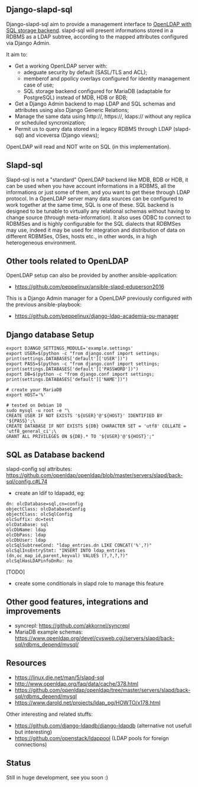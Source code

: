 Django-slapd-sql
----------------
Django-slapd-sql aim to provide a management interface to [OpenLDAP with SQL storage backend](https://www.openldap.org/faq/data/cache/978.html).
slapd-sql will present informations stored in a RDBMS as a LDAP subtree, according to the mapped attributes configured via Django Admin. 

It aim to:

- Get a working OpenLDAP server with:
    - adeguate security by default (SASL/TLS and ACL);
    - memberof and ppolicy overlays configured for identity management case of use;
    - SQL storage backend configured for MariaDB (adaptable for PostgreSQL) instead of MDB, HDB or BDB;
- Get a Django Admin backend to map LDAP and SQL schemas and attributes using also Django Generic Relations;
- Manage the same data using http://, https://, ldaps:// without any replica or scheduled syncronization;
- Permit us to query data stored in a legacy RDBMS through LDAP (slapd-sql) and viceversa (Django views);

OpenLDAP will read and NOT write on SQL (in this implementation).


Slapd-sql
---------
Slapd-sql is not a "standard" OpenLDAP backend like MDB, BDB or HDB, it can be used when you have account informations in a RDBMS, all the informations or just some of them, and you want to get these through LDAP protocol. In a OpenLDAP server many data sources can be configured to work together at the same time, SQL is one of these. SQL backend is designed to be tunable to virtually any relational schemas without having to change source (through meta-information). It also uses ODBC to connect to RDBMSes and is highly configurable for the SQL dialects that RDBMSes may use, indeed it may be used for integration and distribution of data on different RDBMSes, OSes, hosts etc., in other words, in a high heterogeneous environment.

Other tools related to OpenLDAP 
-------------------------------
OpenLDAP setup can also be provided by another ansible-application:
- https://github.com/peppelinux/ansible-slapd-eduperson2016

This is a Django Admin manager for a OpenLDAP previously configured with the previous ansible-playbook:
- https://github.com/peppelinux/django-ldap-academia-ou-manager

Django database Setup
---------------------

````
export DJANGO_SETTINGS_MODULE='example.settings'
export USER=$(python -c "from django.conf import settings; print(settings.DATABASES['default']['USER'])")
export PASS=$(python -c "from django.conf import settings; print(settings.DATABASES['default']['PASSWORD'])")
export DB=$(python -c "from django.conf import settings; print(settings.DATABASES['default']['NAME'])")

# create your MariaDB
export HOST='%'

# tested on Debian 10
sudo mysql -u root -e "\
CREATE USER IF NOT EXISTS '${USER}'@'${HOST}' IDENTIFIED BY '${PASS}';\
CREATE DATABASE IF NOT EXISTS ${DB} CHARACTER SET = 'utf8' COLLATE = 'utf8_general_ci';\
GRANT ALL PRIVILEGES ON ${DB}.* TO '${USER}'@'${HOST}';"
````

SQL as Database backend
-----------------------
slapd-config sql attributes:
https://github.com/openldap/openldap/blob/master/servers/slapd/back-sql/config.c#L74


- create an ldif to ldapadd, eg:
````
dn: olcDatabase=sql,cn=config
objectClass: olcDatabaseConfig
objectClass: olcSqlConfig
olcSuffix: dc=test
olcDatabase: sql
olcDbName: ldap
olcDbPass: ldap
olcDbUser: ldap
olcSqlSubtreeCond: "ldap_entries.dn LIKE CONCAT('%',?)"
olcSqlInsEntryStmt: "INSERT INTO ldap_entries (dn,oc_map_id,parent,keyval) VALUES (?,?,?,?)"
olcSqlHasLDAPinfoDnRu: no
````
[TODO]
- create some conditionals in slapd role to manage this feature

Other good features, integrations and improvements
--------------------------------------------------

- syncrepl: https://github.com/akkornel/syncrepl
- MariaDB example schemas: https://www.openldap.org/devel/cvsweb.cgi/servers/slapd/back-sql/rdbms_depend/mysql/

Resources
---------
- https://linux.die.net/man/5/slapd-sql
- http://www.openldap.org/faq/data/cache/378.html
- https://github.com/openldap/openldap/tree/master/servers/slapd/back-sql/rdbms_depend/mysql
- https://www.darold.net/projects/ldap_pg/HOWTO/x178.html

Other interesting and related stuffs:
- https://github.com/django-ldapdb/django-ldapdb (alternative not usefull but interesting)
- https://github.com/openstack/ldappool (LDAP pools for foreign connections)

Status
------
Still in huge development, see you soon :)
